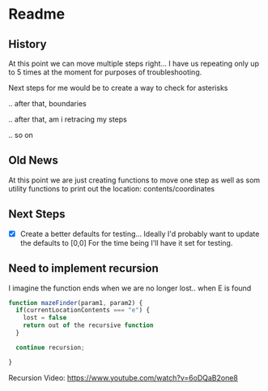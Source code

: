 # Readme

## History
At this point we can move multiple steps right... I have us repeating only up to 5 times
at the moment for purposes of troubleshooting.

Next steps for me would be to create a way to check for asterisks

.. after that, boundaries

.. after that, am i retracing my steps

.. so on

Old News
---------------------------------------------------------------------------------------
At this point we are just creating functions to move one step
as well as som utility functions to print out the location: contents/coordinates

## Next Steps

- [x] Create a better defaults for testing...
Ideally I'd probably want to update the defaults to [0,0]
For the time being I'll have it set for testing.

## Need to implement recursion
I imagine the function ends when we are no longer lost.. when E is found

```js
function mazeFinder(param1, param2) {
  if(currentLocationContents === "e") {
    lost = false
    return out of the recursive function
  }

  continue recursion;

}
```

Recursion Video:
https://www.youtube.com/watch?v=6oDQaB2one8
